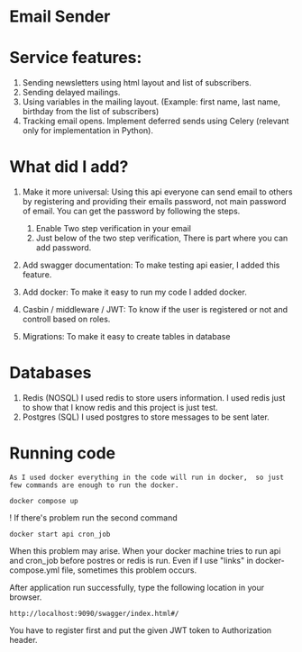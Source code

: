 # Email Sender

# Service features:
 1. Sending newsletters using html layout and list of subscribers.
 2. Sending delayed mailings.
 3. Using variables in the mailing layout. (Example: first name, last name, birthday from the list of subscribers)
 4. Tracking email opens.
Implement deferred sends using Celery (relevant only for implementation in Python).

# What did I add? 
1. Make it more universal:
        Using this api everyone can send email to others by registering and providing their emails 
    password, not main password of email. You can get the password by following the steps.
    1. Enable Two step verification in your email
    2. Just below of the two step verification, There is part where you can add password.
 
2. Add swagger documentation:
        To make testing api easier, I added this feature.
  
3. Add docker:
        To make it easy to run my code I added docker. 
   
4. Casbin / middleware / JWT:
        To know if the user is registered or not and controll based on roles.

5. Migrations:
        To make it easy to create tables in database
        
 
# Databases 
1. Redis   (NOSQL)
  I used redis to store users information. I used redis just to show that I know redis and this project is just test.
2. Postgres  (SQL)
  I used postgres to store messages to be sent later.

# Running code  
    As I used docker everything in the code will run in docker,  so just few commands are enough to run the docker.
    
```
docker compose up
```
 ! If there's problem run the second command 
  
```
docker start api cron_job
```
When this problem may arise. When your docker machine tries to run api and cron_job before postres or redis is run.
Even if I use "links" in docker-compose.yml file, sometimes this problem occurs.

After application run successfully, type the following location in your browser.
```
http://localhost:9090/swagger/index.html#/
```

You have to register first and put the given JWT token to Authorization header.

